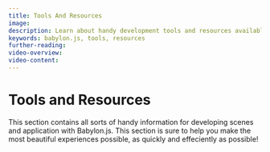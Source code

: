 ```yaml
---
title: Tools And Resources
image: 
description: Learn about handy development tools and resources available to you for creating stunning Babylon.js scenes.
keywords: babylon.js, tools, resources
further-reading:
video-overview:
video-content:
---
```


# Tools and Resources

This section contains all sorts of handy information for developing scenes and application with Babylon.js. This section is sure to help you make the most beautiful experiences possible, as quickly and effeciently as possible!
